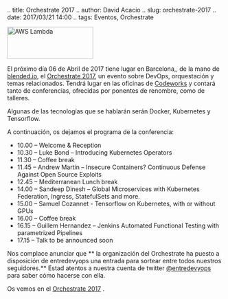 .. title: Orchestrate 2017
.. author: David Acacio
.. slug: orchestrate-2017
.. date: 2017/03/21 14:00
.. tags: Eventos, Orchestrate

<img src='https://cloud.githubusercontent.com/assets/2761032/24148829/bb4decaa-0e40-11e7-9007-41080697e259.PNG' alt='AWS Lambda' class='align-right' height='75' width='200'/>

El próximo día 06 de Abril de 2017 tiene lugar en Barcelona,, de la mano de [blended.io](https://blended.io), el [Orchestrate 2017](https://ti.to/blended/orchestrate-2017/en), un evento sobre DevOps, orquestación y temas relacionados. Tendrá lugar en las oficinas de [Codeworks](https://codeworks.me) y contará tanto de conferencias, ofrecidas por ponentes de renombre, como de talleres.

Algunas de las tecnologías que se hablarán serán Docker, Kubernetes y Tensorflow.

<!-- TEASER_END -->

A continuación, os dejamos el programa de la conferencia:

 * 10.00 – Welcome & Reception
 * 10.30 – Luke Bond – Introducing Kubernetes Operators
 * 11.30 – Coffee break
 * 11.45 – Andrew Martin – Insecure Containers? Continuous Defense Against Open Source Exploits
 * 12.45 – Mediterranean Lunch break
 * 14.00 – Sandeep Dinesh – Global Microservices with Kubernetes Federation, Ingress, StatefulSets and more.
 * 15.00 – Samuel Cozannet - Tensorflow on Kubernetes, with or without GPUs
 * 16.00 – Coffee break
 * 16.15 – Guillem Hernandez – Jenkins Automated Functional Testing with parametrized Pipelines
 * 17.15 – Talk to be announced soon

Nos complace anunciar que ** la organización del Orchestrate ha puesto a disposición de entredevyops una entrada para sortear entre todos nuestros seguidores.** Estad atentos a nuestra cuenta de twitter [@entredevyops](https://twitter.com/entredevyops) para saber cómo hacerse con ella.

Os vemos en el [Orchestrate 2017](https://ti.to/blended/orchestrate-2017/en) .
